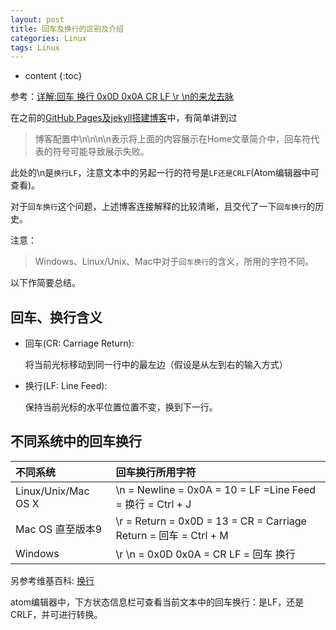 ```yaml
---
layout: post
title: 回车及换行的区别及介绍
categories: Linux
tags: Linux
---
```


* content
{:toc}

参考：[详解:回车 换行 0x0D 0x0A CR LF \r \n的来龙去脉](http://www.crifan.com/detailed_carriage_return_0x0d_0x0a_cr_lf__r__n_the_context/)

在之前的[GitHub Pages及jekyll搭建博客](https://xiaodongq.github.io/2016/04/04/github-pages&jekyll搭建博客/)中，有简单讲到过

>博客配置中\n\n\n\n表示将上面的内容展示在Home文章简介中，回车符代表的符号可能导致展示失败。

此处的\n是`换行LF`，注意文本中的另起一行的符号是`LF还是CRLF`(Atom编辑器中可查看)。

对于`回车换行`这个问题，上述博客连接解释的比较清晰，且交代了一下`回车换行`的历史。

注意：

> Windows、Linux/Unix、Mac中对于`回车换行`的含义，所用的字符不同。



以下作简要总结。

## 回车、换行含义

* 回车(CR: Carriage Return):

  将当前光标移动到同一行中的最左边（假设是从左到右的输入方式）

* 换行(LF: Line Feed):

  保持当前光标的水平位置位置不变，换到下一行。

## 不同系统中的回车换行

| 不同系统            | 回车换行所用字符                                                 |
|:--------------------|:-----------------------------------------------------------------|
| Linux/Unix/Mac OS X | \n = Newline = 0x0A = 10 = LF =Line Feed = 换行 = Ctrl + J       |
| Mac OS 直至版本9    | \r = Return = 0x0D = 13 = CR = Carriage Return = 回车 = Ctrl + M |
| Windows             | \r \n = 0x0D 0x0A = CR LF = 回车 换行                            |

另参考维基百科: [换行](https://zh.wikipedia.org/wiki/換行)

atom编辑器中，下方状态信息栏可查看当前文本中的回车换行：是LF，还是CRLF，并可进行转换。
